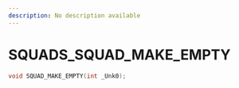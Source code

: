 ```yaml
---
description: No description available 
---
```


# SQUADS\_SQUAD_MAKE_EMPTY

```cpp
void SQUAD_MAKE_EMPTY(int _Unk0);
```